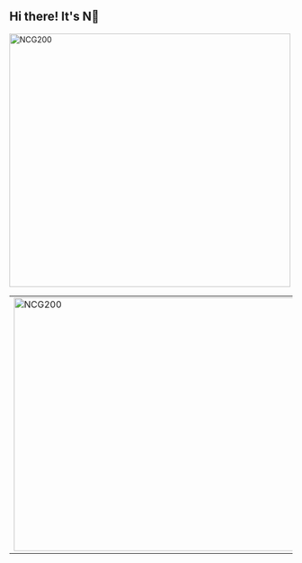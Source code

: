 ## Hi there! It's N👋</span>
<p align="left">
  <img src="https://github.com/behindd/behindd/assets/76596012/13d695aa-116b-47d3-aa3a-0be16139c370" alt="NCG200" width="500" height="450" />
</p>
<table>
  <tr>
    <td>
      <img src="https://github.com/behindd/behindd/assets/76596012/13d695aa-116b-47d3-aa3a-0be16139c370" alt="NCG200" width="500" height="450" />
    </td>
    <td>
-  Red Teamer/Pentester
-  Twitter/X : https://twitter.com/justt_N
-  YouTube : https://www.youtube.com/@Cyber0xC
    </td>
  </tr>
</table>

<!--
**behindd/behindd** is a ✨ _special_ ✨ repository because its `README.md` (this file) appears on your GitHub profile.

Here are some ideas to get you started:

- 🔭 I’m currently working on ...
- 🌱 I’m currently learning ...
- 👯 I’m looking to collaborate on ...
- 🤔 I’m looking for help with ...
- 💬 Ask me about ...
- 📫 How to reach me: ...
- 😄 Pronouns: ...
- ⚡ Fun fact: ...
-->
